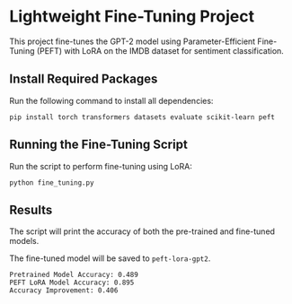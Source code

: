 # Lightweight Fine-Tuning Project

This project fine-tunes the GPT-2 model using Parameter-Efficient Fine-Tuning (PEFT) with LoRA on the IMDB dataset for sentiment classification.

## Install Required Packages

Run the following command to install all dependencies:
```
pip install torch transformers datasets evaluate scikit-learn peft
```

## Running the Fine-Tuning Script

Run the script to perform fine-tuning using LoRA:

```
python fine_tuning.py
```

## Results

The script will print the accuracy of both the pre-trained and fine-tuned models.

The fine-tuned model will be saved to `peft-lora-gpt2`.

```
Pretrained Model Accuracy: 0.489
PEFT LoRA Model Accuracy: 0.895
Accuracy Improvement: 0.406
```